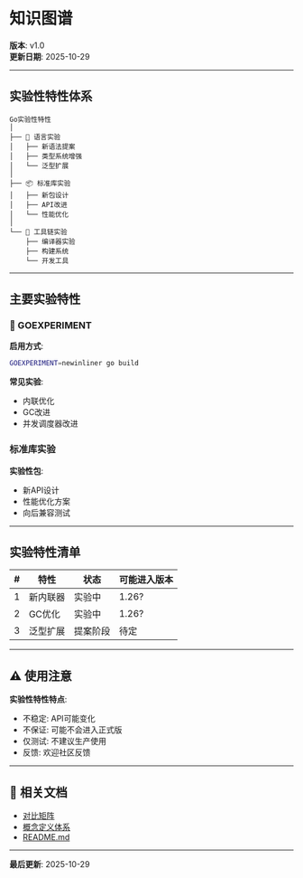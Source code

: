 ﻿# 知识图谱

**版本**: v1.0  
**更新日期**: 2025-10-29

---

## 实验性特性体系

```text
Go实验性特性
│
├── 🧪 语言实验
│   ├── 新语法提案
│   ├── 类型系统增强
│   └── 泛型扩展
│
├── 📦 标准库实验
│   ├── 新包设计
│   ├── API改进
│   └── 性能优化
│
└── 🔧 工具链实验
    ├── 编译器实验
    ├── 构建系统
    └── 开发工具
```

---

## 主要实验特性

### 🧪 GOEXPERIMENT

**启用方式**:

```bash
GOEXPERIMENT=newinliner go build
```

**常见实验**:

- 内联优化
- GC改进
- 并发调度器改进

### 标准库实验

**实验性包**:

- 新API设计
- 性能优化方案
- 向后兼容测试

---

## 实验特性清单

| # | 特性 | 状态 | 可能进入版本 |
|---|------|------|------------|
| 1 | 新内联器 | 实验中 | 1.26? |
| 2 | GC优化 | 实验中 | 1.26? |
| 3 | 泛型扩展 | 提案阶段 | 待定 |

---

## ⚠️ 使用注意

**实验性特性特点**:

- 不稳定: API可能变化
- 不保证: 可能不会进入正式版
- 仅测试: 不建议生产使用
- 反馈: 欢迎社区反馈

---

## 🔗 相关文档

- [对比矩阵](./00-对比矩阵.md)
- [概念定义体系](./00-概念定义体系.md)
- [README.md](./README.md)

---

**最后更新**: 2025-10-29
